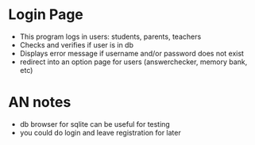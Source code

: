 # Login Page

- This program logs in users: students, parents, teachers
- Checks and verifies if user is in db 
- Displays error message if username and/or password does not exist
- redirect into an option page for users (answerchecker, memory bank, etc)

# AN notes
- db browser for sqlite can be useful for testing
- you could do login and leave registration for later
